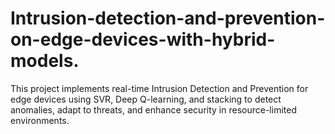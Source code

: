 # Intrusion-detection-and-prevention-on-edge-devices-with-hybrid-models.
This project implements real-time Intrusion Detection and Prevention for edge devices using SVR, Deep Q-learning, and stacking to detect anomalies, adapt to threats, and enhance security in resource-limited environments.
